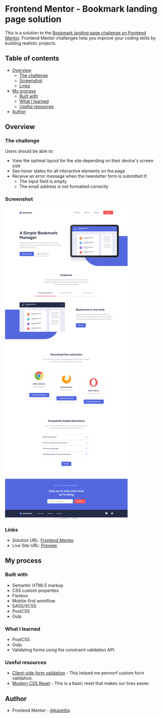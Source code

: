 # Frontend Mentor - Bookmark landing page solution

This is a solution to the [Bookmark landing page challenge on Frontend Mentor](https://www.frontendmentor.io/challenges/bookmark-landing-page-5d0b588a9edda32581d29158). Frontend Mentor challenges help you improve your coding skills by building realistic projects.

## Table of contents

- [Overview](#overview)
  - [The challenge](#the-challenge)
  - [Screenshot](#screenshot)
  - [Links](#links)
- [My process](#my-process)
  - [Built with](#built-with)
  - [What I learned](#what-i-learned)
  - [Useful resources](#useful-resources)
- [Author](#author)

## Overview

### The challenge

Users should be able to:

- View the optimal layout for the site depending on their device's screen size
- See hover states for all interactive elements on the page
- Receive an error message when the newsletter form is submitted if:
  - The input field is empty
  - The email address is not formatted correctly

### Screenshot

![](./images/screenshot.png)

### Links

- Solution URL: [Frontend Mentor](https://www.frontendmentor.io/solutions/bookmark-landing-page-using-bem-sassscss-postcss-qIiH-9746)
- Live Site URL: [Preview](https://kazetita.github.io/FEM-Bookmark-Landing-Page/)

## My process

### Built with

- Semantic HTML5 markup
- CSS custom properties
- Flexbox
- Mobile-first workflow
- SASS/SCSS
- PostCSS
- Gulp

### What I learned

- PostCSS.
- Gulp.
- Validating forms using the constraint validation API.

### Useful resources

- [Client-side form validation](https://developer.mozilla.org/en-US/docs/Learn/Forms/Form_validation) - This helped me permorf custom form validation.
- [Modern CSS Reset](https://piccalil.li/blog/a-modern-css-reset/) - This is a basic reset that makes our lives easier.

## Author

- Frontend Mentor - [@kazetita](https://www.frontendmentor.io/profile/kazetita)
